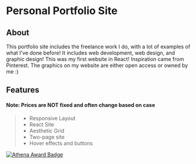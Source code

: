 # Personal Portfolio Site

## About
This portfolio site includes the freelance work I do, with a lot of examples of what I've done before! It includes web development, web design, and graphic design! This was my first website in React! Inspiration came from Pinterest. The graphics on my website are either open access or owned by me :)

## Features 
#### Note: Prices are NOT fixed and often change based on case
> - Responsive Layout
> - React Site
> - Aesthetic Grid
> - Two-page site
> - Hover effects and buttons

[![Athena Award Badge](https://img.shields.io/endpoint?url=https%3A%2F%2Faward.athena.hackclub.com%2Fapi%2Fbadge)](https://award.athena.hackclub.com?utm_source=readme)
